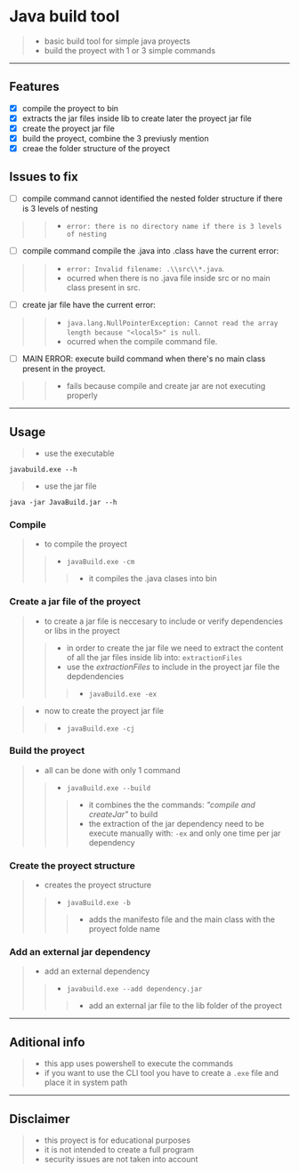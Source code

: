 # Java build tool
>- basic build tool for simple java proyects
>- build the proyect with 1 or 3 simple commands

------

## Features 
- [x] compile the proyect to bin
- [x] extracts the jar files inside lib to create later the proyect jar file
- [x] create the proyect jar file
- [x] build the proyect, combine the 3 previusly mention
- [x] creae the folder structure of the proyect

## Issues to fix
- [ ] compile command cannot identified the nested folder structure if there is 3 levels of nesting
>>- `error: there is no directory name if there is 3 levels of nesting`
- [ ] compile command compile the .java into .class have the current error:
>>- `error: Invalid filename: .\\src\\*.java`.
>>- ocurred when there is no .java file inside src or no main class present in src.

- [ ] create jar file have the current error:
>>- `java.lang.NullPointerException: Cannot read the array length because "<local5>" is null`.
>>- ocurred when the compile command file.

- [ ] MAIN ERROR: execute build command when there's no main class present in the proyect.
>>- fails because compile and create jar are not executing properly

------

## Usage
>- use the executable
```console
javabuild.exe --h
```
>- use the jar file
```console
java -jar JavaBuild.jar --h
```

### Compile

>- to compile the proyect
>>- `javaBuild.exe -cm`
>>>- it compiles the .java clases into bin

### Create a jar file of the proyect

>- to create a jar file is neccesary to include or verify dependencies or libs in the proyect
>>- in order to create the jar file we need to extract the content of all the jar files inside lib into: `extractionFiles`
>>- use the *extractionFiles* to include in the proyect jar file the depdendencies
>>>- `javaBuild.exe -ex`

>- now to create the proyect jar file
>>- `javaBuild.exe -cj`

### Build the proyect

>- all can be done with only 1 command
>>- `javaBuild.exe --build`
>>>- it combines the the commands: *"compile and createJar"* to build
>>>- the extraction of the jar dependency need to be execute manually with: `-ex` and only one time per jar dependency

### Create the proyect structure

>- creates the proyect structure
>>- `javaBuild.exe -b`
>>>- adds the manifesto file and the main class with the proyect folde name

### Add an external jar dependency

>- add an external dependency 
>>- `javabuild.exe --add dependency.jar`
>>>- add an external jar file to the lib folder of the proyect

------

## Aditional info
>- this app uses powershell to execute the commands
>- if you want to use the CLI tool you have to create a `.exe` file and place it in system path

------

## Disclaimer
>- this proyect is for educational purposes
>- it is not intended to create a full program
>- security issues are not taken into account
